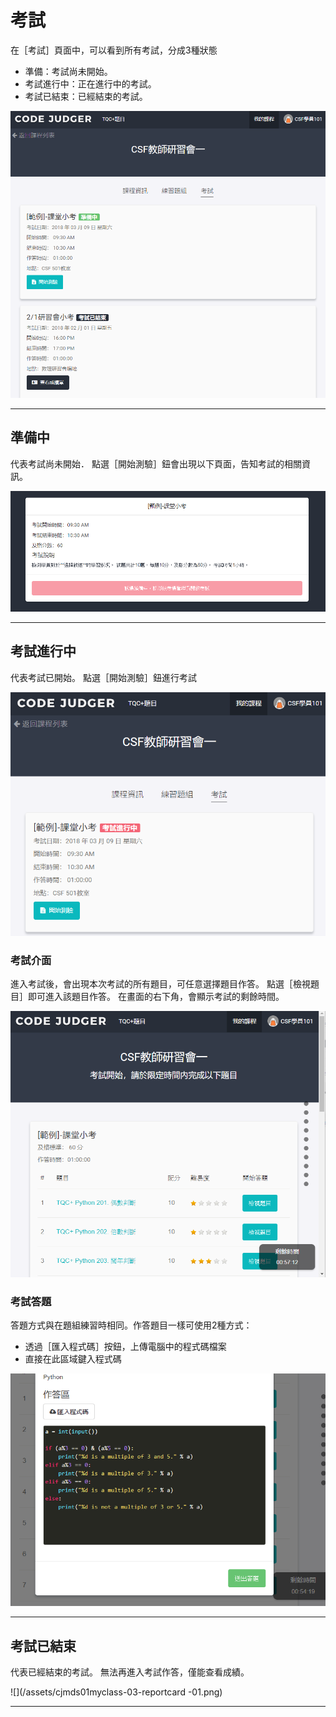 # 考試  #

在［考試］頁面中，可以看到所有考試，分成3種狀態
* 準備：考試尚未開始。
* 考試進行中：正在進行中的考試。
* 考試已結束：已經結束的考試。

![](/assets/cjmds01myclass-02-exam-01.png)

 --- 

## 準備中 ##

代表考試尚未開始．
點選［開始測驗］鈕會出現以下頁面，告知考試的相關資訊。
 
 ![](/assets/cjmds01myclass-02-exam-02.png)
 
 ---
 
 ## 考試進行中 ##

代表考試已開始。
點選［開始測驗］鈕進行考試

 ![](/assets/cjmds01myclass-02-exam-03.png)

### 考試介面 ### 

進入考試後，會出現本次考試的所有題目，可任意選擇題目作答。
點選［檢視題目］即可進入該題目作答。
在畫面的右下角，會顯示考試的剩餘時間。
 
 ![](/assets/cjmds01myclass-02-exam-04.png)

### 考試答題 ### 

答題方式與在題組練習時相同。作答題目一樣可使用2種方式：
* 透過［匯入程式碼］按鈕，上傳電腦中的程式碼檔案
* 直接在此區域鍵入程式碼

![](/assets/cjmds01myclass-02-exam-05.png)

 ---
  
 ## 考試已結束 ##

代表已經結束的考試。
無法再進入考試作答，僅能查看成績。

![](/assets/cjmds01myclass-03-reportcard -01.png) 



---



